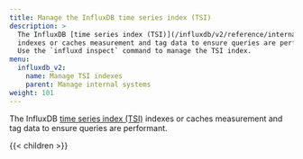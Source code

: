 ```yaml
---
title: Manage the InfluxDB time series index (TSI)
description: >
  The InfluxDB [time series index (TSI)](/influxdb/v2/reference/internals/storage-engine/#time-series-index-tsi)
  indexes or caches measurement and tag data to ensure queries are performant.
  Use the `influxd inspect` command to manage the TSI index.
menu:
  influxdb_v2:
    name: Manage TSI indexes
    parent: Manage internal systems
weight: 101
---
```


The InfluxDB [time series index (TSI)](/influxdb/v2/reference/internals/storage-engine/#time-series-index-tsi)
indexes or caches measurement and tag data to ensure queries are performant.

{{< children >}}
